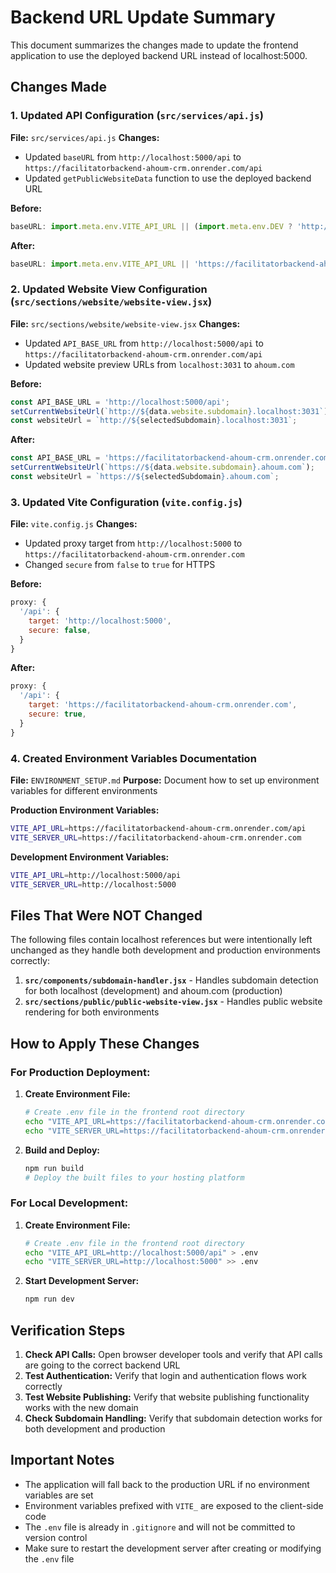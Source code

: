 # Backend URL Update Summary

This document summarizes the changes made to update the frontend application to use the deployed backend URL instead of localhost:5000.

## Changes Made

### 1. Updated API Configuration (`src/services/api.js`)

**File:** `src/services/api.js`
**Changes:**
- Updated `baseURL` from `http://localhost:5000/api` to `https://facilitatorbackend-ahoum-crm.onrender.com/api`
- Updated `getPublicWebsiteData` function to use the deployed backend URL

**Before:**
```javascript
baseURL: import.meta.env.VITE_API_URL || (import.meta.env.DEV ? 'http://localhost:5000/api' : 'http://localhost:5000/api')
```

**After:**
```javascript
baseURL: import.meta.env.VITE_API_URL || 'https://facilitatorbackend-ahoum-crm.onrender.com/api'
```

### 2. Updated Website View Configuration (`src/sections/website/website-view.jsx`)

**File:** `src/sections/website/website-view.jsx`
**Changes:**
- Updated `API_BASE_URL` from `http://localhost:5000/api` to `https://facilitatorbackend-ahoum-crm.onrender.com/api`
- Updated website preview URLs from `localhost:3031` to `ahoum.com`

**Before:**
```javascript
const API_BASE_URL = 'http://localhost:5000/api';
setCurrentWebsiteUrl(`http://${data.website.subdomain}.localhost:3031`);
const websiteUrl = `http://${selectedSubdomain}.localhost:3031`;
```

**After:**
```javascript
const API_BASE_URL = 'https://facilitatorbackend-ahoum-crm.onrender.com/api';
setCurrentWebsiteUrl(`https://${data.website.subdomain}.ahoum.com`);
const websiteUrl = `https://${selectedSubdomain}.ahoum.com`;
```

### 3. Updated Vite Configuration (`vite.config.js`)

**File:** `vite.config.js`
**Changes:**
- Updated proxy target from `http://localhost:5000` to `https://facilitatorbackend-ahoum-crm.onrender.com`
- Changed `secure` from `false` to `true` for HTTPS

**Before:**
```javascript
proxy: {
  '/api': {
    target: 'http://localhost:5000',
    secure: false,
  }
}
```

**After:**
```javascript
proxy: {
  '/api': {
    target: 'https://facilitatorbackend-ahoum-crm.onrender.com',
    secure: true,
  }
}
```

### 4. Created Environment Variables Documentation

**File:** `ENVIRONMENT_SETUP.md`
**Purpose:** Document how to set up environment variables for different environments

**Production Environment Variables:**
```bash
VITE_API_URL=https://facilitatorbackend-ahoum-crm.onrender.com/api
VITE_SERVER_URL=https://facilitatorbackend-ahoum-crm.onrender.com
```

**Development Environment Variables:**
```bash
VITE_API_URL=http://localhost:5000/api
VITE_SERVER_URL=http://localhost:5000
```

## Files That Were NOT Changed

The following files contain localhost references but were intentionally left unchanged as they handle both development and production environments correctly:

1. **`src/components/subdomain-handler.jsx`** - Handles subdomain detection for both localhost (development) and ahoum.com (production)
2. **`src/sections/public/public-website-view.jsx`** - Handles public website rendering for both environments

## How to Apply These Changes

### For Production Deployment:

1. **Create Environment File:**
   ```bash
   # Create .env file in the frontend root directory
   echo "VITE_API_URL=https://facilitatorbackend-ahoum-crm.onrender.com/api" > .env
   echo "VITE_SERVER_URL=https://facilitatorbackend-ahoum-crm.onrender.com" >> .env
   ```

2. **Build and Deploy:**
   ```bash
   npm run build
   # Deploy the built files to your hosting platform
   ```

### For Local Development:

1. **Create Environment File:**
   ```bash
   # Create .env file in the frontend root directory
   echo "VITE_API_URL=http://localhost:5000/api" > .env
   echo "VITE_SERVER_URL=http://localhost:5000" >> .env
   ```

2. **Start Development Server:**
   ```bash
   npm run dev
   ```

## Verification Steps

1. **Check API Calls:** Open browser developer tools and verify that API calls are going to the correct backend URL
2. **Test Authentication:** Verify that login and authentication flows work correctly
3. **Test Website Publishing:** Verify that website publishing functionality works with the new domain
4. **Check Subdomain Handling:** Verify that subdomain detection works for both development and production

## Important Notes

- The application will fall back to the production URL if no environment variables are set
- Environment variables prefixed with `VITE_` are exposed to the client-side code
- The `.env` file is already in `.gitignore` and will not be committed to version control
- Make sure to restart the development server after creating or modifying the `.env` file 